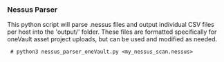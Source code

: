 
### Nessus Parser

This python script will parse .nessus files and output individual CSV files per host into the 'output/' folder. These files are formatted specifically for oneVault asset project uploads, but can be used and modified as needed.

```
 # python3 nessus_parser_oneVault.py <my_nessus_scan.nessus>

```
